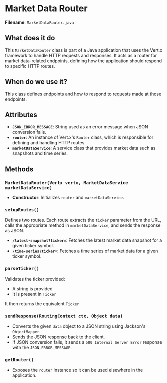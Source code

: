 # Market Data Router

**Filename**: `MarketDataRouter.java`

## What does it do

This `MarketDataRouter` class is part of a Java application that uses the Vert.x framework to handle HTTP requests and responses. It acts as a router for market data-related endpoints, defining how the application should respond to specific HTTP routes.

## When do we use it?

This class defines endpoints and how to respond to requests made at those endpoints.

## Attributes

- **`JSON_ERROR_MESSAGE`**: String used as an error message when JSON conversion fails.
- **`router`**: An instance of Vert.x's `Router` class, which is responsible for defining and handling HTTP routes.
- **`marketDataService`**: A service class that provides market data such as snapshots and time series.

## Methods

### `MarketDataRouter(Vertx vertx, MarketDataService marketDataService)`

- **Constructor**: Initializes `router` and `marketDataService`.

### `setupRoutes()`

Defines two routes. Each route extracts the `ticker` parameter from the URL, calls the appropriate method in `marketDataService`, and sends the response as JSON.

- **`/latest-snapshot?ticker=`**: Fetches the latest market data snapshot for a given ticker symbol.
- **`/time-series?ticker=`**: Fetches a time series of market data for a given ticker symbol.

### `parseTicker()`

Validates the ticker provided:

- A string is provided
- It is present in `Ticker`

It then returns the equivalent `Ticker`

### `sendResponse(RoutingContext ctx, Object data)`

- Converts the given `data` object to a JSON string using Jackson's `ObjectMapper`.
- Sends the JSON response back to the client.
- If JSON conversion fails, it sends a `500 Internal Server Error` response with the `JSON_ERROR_MESSAGE`.

### `getRouter()`

- Exposes the `router` instance so it can be used elsewhere in the application.
